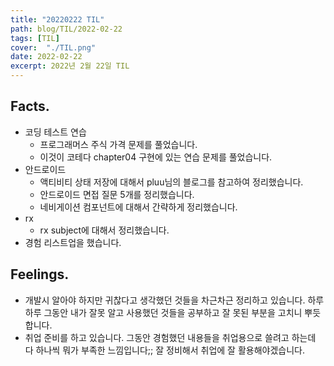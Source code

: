 ```yaml
---
title: "20220222 TIL"
path: blog/TIL/2022-02-22
tags: [TIL]
cover:  "./TIL.png"
date: 2022-02-22
excerpt: 2022년 2월 22일 TIL
---
```


## Facts.

- 코딩 테스트 연습
    - 프로그래머스 주식 가격 문제를 풀었습니다.
    - 이것이 코테다 chapter04 구현에 있는 연습 문제를 풀었습니다.
- 안드로이드
    - 액티비티 상태 저장에 대해서 pluu님의 블로그를 참고하여 정리했습니다.
    - 안드로이드 면접 질문 5개를 정리했습니다.
    - 네비게이션 컴포넌트에 대해서 간략하게 정리했습니다.
- rx
    - rx subject에 대해서 정리했습니다.
- 경험 리스트업을 했습니다.

## Feelings.

- 개발시 알아야 하지만 귀찮다고 생각했던 것들을 차근차근 정리하고 있습니다. 하루하루 그동안 내가 잘못 알고 사용했던 것들을 공부하고 잘 못된 부분을 고치니 뿌듯합니다.
- 취업 준비를 하고 있습니다. 그동안 경험했던 내용들을 취업용으로 쓸려고 하는데 다 하나씩 뭐가 부족한 느낌입니다;; 잘 정비해서 취업에 잘 활용해야겠습니다.